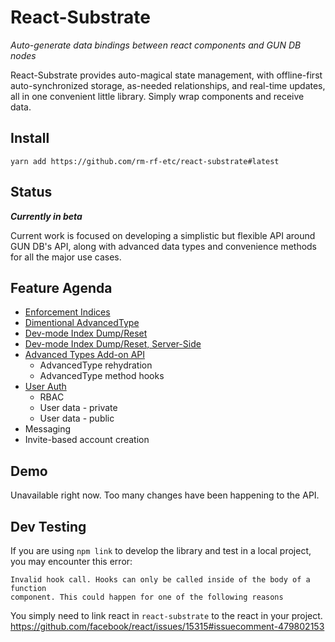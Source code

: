 # React-Substrate

_Auto-generate data bindings between react components and GUN DB nodes_

React-Substrate provides auto-magical state management, with offline-first auto-synchronized
storage, as-needed relationships, and real-time updates, all in one convenient little
library. Simply wrap components and receive data.

## Install

`yarn add https://github.com/rm-rf-etc/react-substrate#latest`

## Status
**_Currently in beta_**

Current work is focused on developing a simplistic but flexible API around GUN DB's API,
along with advanced data types and convenience methods for all the major use cases.

## Feature Agenda
- [Enforcement Indices](https://github.com/rm-rf-etc/react-substrate/issues/2)
- [Dimentional AdvancedType](https://github.com/rm-rf-etc/react-substrate/issues/3)
- [Dev-mode Index Dump/Reset](https://github.com/rm-rf-etc/react-substrate/issues/5)
- [Dev-mode Index Dump/Reset, Server-Side](https://github.com/rm-rf-etc/react-substrate/issues/6)
- [Advanced Types Add-on API](https://github.com/rm-rf-etc/react-substrate/issues/4)
	- AdvancedType rehydration
	- AdvancedType method hooks
- [User Auth](https://github.com/rm-rf-etc/react-substrate/issues/7)
	- RBAC
	- User data - private
	- User data - public
- Messaging
- Invite-based account creation


## Demo

Unavailable right now. Too many changes have been happening to the API.


## Dev Testing

If you are using `npm link` to develop the library and test in a local project,
you may encounter this error:
```
Invalid hook call. Hooks can only be called inside of the body of a function
component. This could happen for one of the following reasons
```

You simply need to link react in `react-substrate` to the react in your project.
https://github.com/facebook/react/issues/15315#issuecomment-479802153
